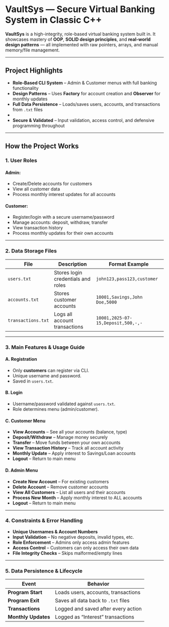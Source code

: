 #  VaultSys — Secure Virtual Banking System in Classic C++

**VaultSys** is a high-integrity, role-based virtual banking system built in. It showcases mastery of **OOP**, **SOLID design principles**, and **real-world design patterns** — all implemented with raw pointers, arrays, and manual memory/file management.

---



##  Project Highlights

-  **Role-Based CLI System** – Admin & Customer menus with full banking functionality
-  **Design Patterns** – Uses **Factory** for account creation and **Observer** for monthly updates
-  **Full Data Persistence** – Loads/saves users, accounts, and transactions from `.txt` files
-  
-  **Secure & Validated** – Input validation, access control, and defensive programming throughout

---

##  How the Project Works

### 1.  User Roles

####  Admin:
- Create/Delete accounts for customers
- View all customer data
- Process monthly interest updates for all accounts

####  Customer:
- Register/login with a secure username/password
- Manage accounts: deposit, withdraw, transfer
- View transaction history
- Process monthly updates for their own accounts

---

### 2. Data Storage Files

| File             | Description                                        | Format Example |
|------------------|----------------------------------------------------|----------------|
| `users.txt`      | Stores login credentials and roles                 | `john123,pass123,customer` |
| `accounts.txt`   | Stores customer accounts                           | `10001,Savings,John Doe,5000` |
| `transactions.txt` | Logs all account transactions                    | `10001,2025-07-15,Deposit,500,-,-` |

---

### 3.  Main Features & Usage Guide

####  A. Registration
- Only **customers** can register via CLI.
- Unique username and password.
- Saved in `users.txt`.

####  B. Login
- Username/password validated against `users.txt`.
- Role determines menu (admin/customer).

####  C. Customer Menu
- **View Accounts** – See all your accounts (balance, type)
- **Deposit/Withdraw** – Manage money securely
- **Transfer** – Move funds between your own accounts
- **View Transaction History** – Track all account activity
- **Monthly Update** – Apply interest to Savings/Loan accounts
- **Logout** – Return to main menu

####  D. Admin Menu
- **Create New Account** – For existing customers
- **Delete Account** – Remove customer accounts
- **View All Customers** – List all users and their accounts
- **Process New Month** – Apply monthly interest to ALL accounts
- **Logout** – Return to main menu

---

### 4.  Constraints & Error Handling

- **Unique Usernames & Account Numbers**
- **Input Validation** – No negative deposits, invalid types, etc.
- **Role Enforcement** – Admins only access admin features
- **Access Control** – Customers can only access their own data
- **File Integrity Checks** – Skips malformed/empty lines

---

### 5.  Data Persistence & Lifecycle

| Event               | Behavior                             |
|---------------------|--------------------------------------|
| **Program Start**   | Loads users, accounts, transactions  |
| **Program Exit**    | Saves all data back to `.txt` files  |
| **Transactions**    | Logged and saved after every action  |
| **Monthly Updates** | Logged as “Interest” transactions    |



